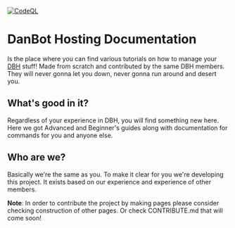 [![CodeQL](https://github.com/DBH-Docs/Documentation/actions/workflows/codeql-analysis.yml/badge.svg)](https://github.com/DBH-Docs/Documentation/actions/workflows/codeql-analysis.yml)

# DanBot Hosting Documentation

Is the place where you can find various tutorials on how to manage your [DBH](https://github.com/DanBot-Hosting) stuff! Made from scratch and contributed by the same DBH members. They will never gonna let you down, never gonna run around and desert you.

## What's good in it?
Regardless of your experience in DBH, you will find something new here. Here we got Advanced and Beginner's guides along with documentation for commands for you and anyone else.

## Who are we?
Basically we're the same as you. To make it clear for you we're developing this project. It exists based on our experience and experience of other members.

**Note**: In order to contribute the project by making pages please consider checking construction of other pages. Or check CONTRIBUTE.md that will come soon!
